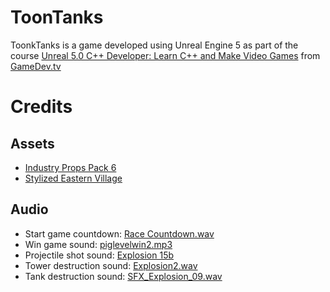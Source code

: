 # ToonTanks

ToonkTanks is a game developed using Unreal Engine 5 as part of the course [Unreal 5.0 C++ Developer: Learn C++ and Make Video Games](https://www.gamedev.tv/p/unreal-5-0-c-developer-learn-c-and-make-video-games/?coupon_code=DEVSTART) from [GameDev.tv](https://www.gamedev.tv)

# Credits

## Assets
- [Industry Props Pack 6](https://www.unrealengine.com/marketplace/en-US/product/3e2a3cb997cf47b1ab782a67957bfed0)
- [Stylized Eastern Village](https://www.unrealengine.com/marketplace/en-US/product/stylized-eastern-village)

## Audio
- Start game countdown: [Race Countdown.wav](https://freesound.org/people/aditwayer/sounds/434795/)
- Win game sound: [piglevelwin2.mp3](https://freesound.org/people/Tuudurt/sounds/275104/)
- Projectile shot sound: [Explosion 15b](https://freesound.org/people/LiamG_SFX/sounds/322512/)
- Tower destruction sound: [Explosion2.wav](https://freesound.org/people/steveygos93/sounds/80401/)
- Tank destruction sound: [SFX_Explosion_09.wav](https://freesound.org/people/jalastram/sounds/317756/)
